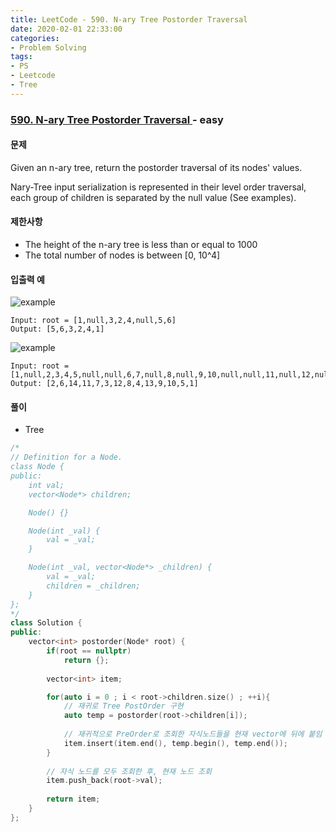 ```yaml
---
title: LeetCode - 590. N-ary Tree Postorder Traversal
date: 2020-02-01 22:33:00
categories:
- Problem Solving
tags:
- PS
- Leetcode
- Tree
---
```


### [ 590. N-ary Tree Postorder Traversal ](https://leetcode.com/problems/n-ary-tree-postorder-traversal/) - easy

#### 문제

Given an n-ary tree, return the postorder traversal of its nodes' values.

Nary-Tree input serialization is represented in their level order traversal, each group of children is separated by the null value (See examples).

#### 제한사항
  - The height of the n-ary tree is less than or equal to 1000
  - The total number of nodes is between [0, 10^4]

#### 입출력 예

![example](https://assets.leetcode.com/uploads/2018/10/12/narytreeexample.png)

```
Input: root = [1,null,3,2,4,null,5,6]
Output: [5,6,3,2,4,1]
```

![example](https://assets.leetcode.com/uploads/2019/11/08/sample_4_964.png)

```
Input: root = [1,null,2,3,4,5,null,null,6,7,null,8,null,9,10,null,null,11,null,12,null,13,null,null,14]
Output: [2,6,14,11,7,3,12,8,4,13,9,10,5,1]
```

#### 풀이
  - Tree

```cpp
/*
// Definition for a Node.
class Node {
public:
    int val;
    vector<Node*> children;

    Node() {}

    Node(int _val) {
        val = _val;
    }

    Node(int _val, vector<Node*> _children) {
        val = _val;
        children = _children;
    }
};
*/
class Solution {
public:
    vector<int> postorder(Node* root) {
        if(root == nullptr)
            return {};
        
        vector<int> item;

        for(auto i = 0 ; i < root->children.size() ; ++i){
            // 재귀로 Tree PostOrder 구현
            auto temp = postorder(root->children[i]);
            
    	    // 재귀적으로 PreOrder로 조회한 자식노드들을 현재 vector에 뒤에 붙임
            item.insert(item.end(), temp.begin(), temp.end());            
        }
        
        // 자식 노드를 모두 조회한 후, 현재 노드 조회
        item.push_back(root->val);
        
        return item;
    }
};
```